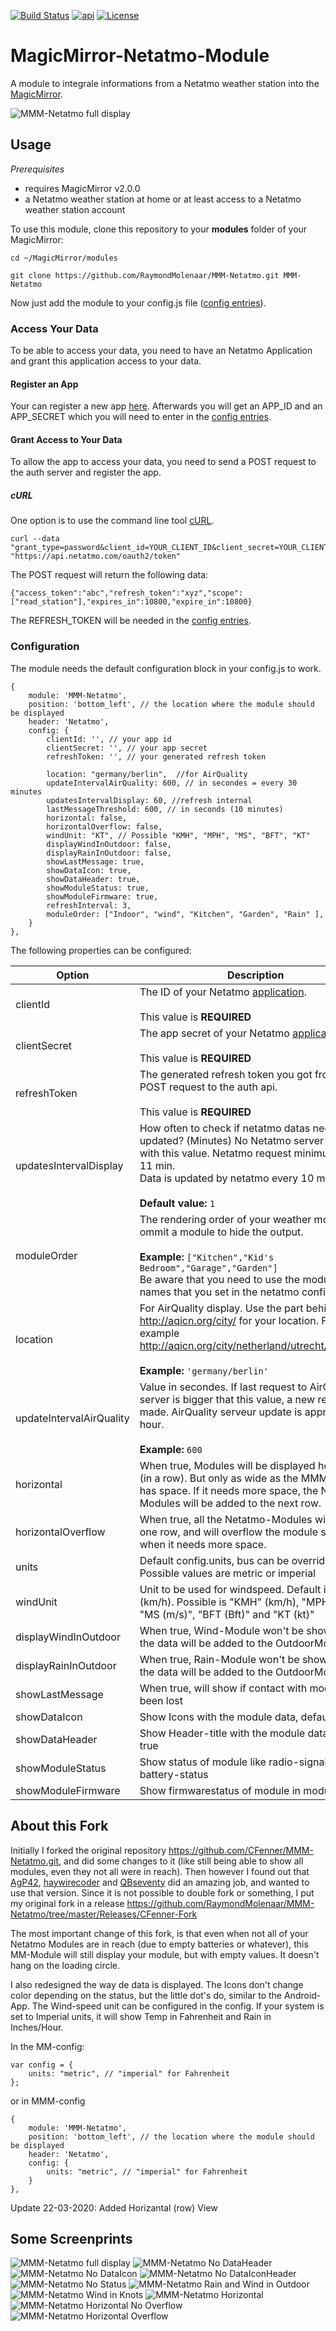 [![Build Status](https://travis-ci.org/RaymondMolenaar/MMM-Netatmo.svg?branch=master)](https://travis-ci.org/RaymondMolenaar/MMM-Netatmo)
[![api](https://img.shields.io/badge/api-Netatmo-orange.svg)](https://dev.netatmo.com/doc)
[![License](https://img.shields.io/github/license/mashape/apistatus.svg)](https://choosealicense.com/licenses/mit/)

# MagicMirror-Netatmo-Module

A module to integrale informations from a Netatmo weather station into the [MagicMirror](https://github.com/MichMich/MagicMirror).

![MMM-Netatmo full display](https://github.com/RaymondMolenaar/MMM-Netatmo/blob/master/MMM-Netatmo_full.png)

## Usage

_Prerequisites_

- requires MagicMirror v2.0.0
- a Netatmo weather station at home or at least access to a Netatmo weather station account

To use this module, clone this repository to your __modules__ folder of your MagicMirror:

`cd ~/MagicMirror/modules`

`git clone https://github.com/RaymondMolenaar/MMM-Netatmo.git MMM-Netatmo`

Now just add the module to your config.js file ([config entries](#configuration)).

### Access Your Data

To be able to access your data, you need to have an Netatmo Application and grant this application access to your data.

#### Register an App

Your can register a new app [here](https://dev.netatmo.com/apps/createanapp). Afterwards you will get an APP_ID and an APP_SECRET which you will need to enter in the [config entries](#configuration).

#### Grant Access to Your Data

To allow the app to access your data, you need to send a POST request to the auth server and register the app.

##### cURL

One option is to use the command line tool [cURL](https://www.google.de/url?sa=t&rct=j&q=&esrc=s&source=web&cd=2&cad=rja&uact=8&ved=0ahUKEwjqgN789KnaAhUBalAKHR-NDLoQFgg2MAE&url=https%3A%2F%2Fen.wikipedia.org%2Fwiki%2FCURL&usg=AOvVaw27-lfQBHvLQPR2qsddIR6U). 

```
curl --data "grant_type=password&client_id=YOUR_CLIENT_ID&client_secret=YOUR_CLIENT_SECRET&username=YOUR_NETATMO_USERNAME&password=YOUR_NETATMO_PASSWORD&scope=read_station" "https://api.netatmo.com/oauth2/token"
```

The POST request will return the following data:

```
{"access_token":"abc","refresh_token":"xyz","scope":["read_station"],"expires_in":10800,"expire_in":10800}
```

The REFRESH_TOKEN will be needed in the [config entries](#configuration).

### Configuration

The module needs the default configuration block in your config.js to work.

```
{
	module: 'MMM-Netatmo',
	position: 'bottom_left', // the location where the module should be displayed
	header: 'Netatmo',
	config: {
		clientId: '', // your app id
		clientSecret: '', // your app secret
		refreshToken: '', // your generated refresh token
		
		location: "germany/berlin",  //for AirQuality
		updateIntervalAirQuality: 600, // in secondes = every 30 minutes
		updatesIntervalDisplay: 60, //refresh internal
		lastMessageThreshold: 600, // in seconds (10 minutes)
		horizontal: false,
		horizontalOverflow: false,
		windUnit: "KT", // Possible "KMH", "MPH", "MS", "BFT", "KT"
		displayWindInOutdoor: false,
		displayRainInOutdoor: false,
		showLastMessage: true,
		showDataIcon: true,
		showDataHeader: true,
		showModuleStatus: true,
		showModuleFirmware: true,
		refreshInterval: 3,
		moduleOrder: ["Indoor", "wind", "Kitchen", "Garden", "Rain" ],
	}
},
```

The following properties can be configured:

|Option|Description|
|---|---|
|clientId|The ID of your Netatmo [application](https://dev.netatmo.com/dev/listapps).<br><br>This value is **REQUIRED**|
|clientSecret|The app secret of your Netatmo [application](https://dev.netatmo.com/dev/listapps).<br><br>This value is **REQUIRED**|
|refreshToken|The generated refresh token you got from the POST request to the auth api.<br><br>This value is **REQUIRED**|
|updatesIntervalDisplay|How often to check if netatmo datas needs to be updated? (Minutes) No Netatmo server request with this value. Netatmo request minimum every 11 min.<br>Data is updated by netatmo every 10 minutes.<br><br>**Default value:** `1`|
|moduleOrder|The rendering order of your weather modules, ommit a module to hide the output.<br><br>**Example:** `["Kitchen","Kid's Bedroom","Garage","Garden"]` <br>Be aware that you need to use the module names that you set in the netatmo configuration.|
|location|For AirQuality display. Use the part behind http://aqicn.org/city/ for your location. For example http://aqicn.org/city/netherland/utrecht/griftpark/<br><br>**Example:** `'germany/berlin'`|
|updateIntervalAirQuality|Value in secondes. If last request to AirQuality server is bigger that this value, a new request to made. AirQuality serveur update is approx every hour. <br><br>**Example:** `600`|
|horizontal|When true, Modules will be displayed horizontal (in a row). But only as wide as the MMM-Module has space. If it needs more space, the Netatmo-Modules will be added to the next row.|
|horizontalOverflow|When true, all the Netatmo-Modules will stay in one row, and will overflow the module space when it needs more space.|
|units|Default config.units, bus can be overriden here. Possible values are metric or imperial|
|windUnit|Unit to be used for windspeed. Default is "KMH" (km/h). Possible is "KMH" (km/h), "MPH" (mph), "MS (m/s)", "BFT (Bft)" and "KT (kt)" |
|displayWindInOutdoor|When true, Wind-Module won't be shown, but the data will be added to the OutdoorModule|
|displayRainInOutdoor|When true, Rain-Module won't be shown, but the data will be added to the OutdoorModule|
|showLastMessage|When true, will show if contact with module has been lost|
|showDataIcon|Show Icons with the module data, default true|
|showDataHeader|Show Header-title with the module data, default true|
|showModuleStatus|Show status of module like radio-signal or battery-status|
|showModuleFirmware|Show firmwarestatus of module in modulestatus |

## About this Fork
Initially I forked the original repository https://github.com/CFenner/MMM-Netatmo.git, and did some changes to it (like still being able to show all modules, even they not all were in reach).
Then however I found out that [AgP42](https://github.com/AgP42), [haywirecoder](https://github.com/haywirecoder) and [QBseventy](https://github.com/QBseventy) did an amazing job, and wanted to use that version.
Since it is not possible to double fork or something, I put my original fork in a release https://github.com/RaymondMolenaar/MMM-Netatmo/tree/master/Releases/CFenner-Fork

The most important change of this fork, is that even when not all of your Netatmo Modules are in reach (due to empty batteries or whatever), this MM-Module will still display your module, but with empty values. It doesn't hang on the loading circle.

I also redesigned the way de data is displayed. The Icons don't change color depending on the status, but the little dot's do, similar to the Android-App.
The Wind-speed unit can be configured in the config.
If your system is set to Imperial units, it will show Temp in Fahrenheit and Rain in Inches/Hour.

In the MM-config: 
```
var config = {
	units: "metric", // "imperial" for Fahrenheit
};
```
or in MMM-config
```
{
	module: 'MMM-Netatmo',
	position: 'bottom_left', // the location where the module should be displayed
	header: 'Netatmo',
	config: {
		units: "metric", // "imperial" for Fahrenheit
	}
},
```

Update 22-03-2020: Added Horizantal (row) View

## Some Screenprints
![MMM-Netatmo full display](https://github.com/RaymondMolenaar/MMM-Netatmo/blob/master/MMM-Netatmo_full.png)
![MMM-Netatmo No DataHeader](https://github.com/RaymondMolenaar/MMM-Netatmo/blob/master/MMM-Netatmo_noheader.png)
![MMM-Netatmo No DataIcon](https://github.com/RaymondMolenaar/MMM-Netatmo/blob/master/MMM-Netatmo_noicon.png)
![MMM-Netatmo No DataIconHeader](https://github.com/RaymondMolenaar/MMM-Netatmo/blob/master/MMM-Netatmo_noicon_noheader.png)
![MMM-Netatmo No Status](https://github.com/RaymondMolenaar/MMM-Netatmo/blob/master/MMM-Netatmo_nostatus.png)
![MMM-Netatmo Rain and Wind in Outdoor](https://github.com/RaymondMolenaar/MMM-Netatmo/blob/master/MMM-Netatmo_raininoutdoor.png)
![MMM-Netatmo Wind in Knots](https://github.com/RaymondMolenaar/MMM-Netatmo/blob/master/MMM-Netatmo_wind_in_knots.png)
![MMM-Netatmo Horizontal](https://github.com/RaymondMolenaar/MMM-Netatmo/blob/master/MMM-Netatmo_Horizontal.png)
![MMM-Netatmo Horizontal No Overflow ](https://github.com/RaymondMolenaar/MMM-Netatmo/blob/master/MMM-Netatmo_Horizontal2.png)
![MMM-Netatmo Horizontal Overflow ](https://github.com/RaymondMolenaar/MMM-Netatmo/blob/master/MMM-Netatmo_HorizontalOverflow.png)
